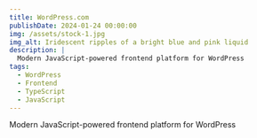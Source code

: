 ```yaml
---
title: WordPress.com
publishDate: 2024-01-24 00:00:00
img: /assets/stock-1.jpg
img_alt: Iridescent ripples of a bright blue and pink liquid
description: |
  Modern JavaScript-powered frontend platform for WordPress
tags:
  - WordPress
  - Frontend
  - TypeScript
  - JavaScript
---
```


Modern JavaScript-powered frontend platform for WordPress